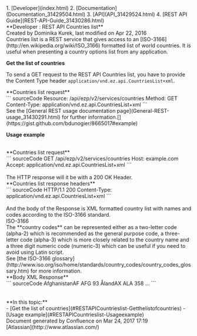 <div id="page">
<div id="main" class="aui-page-panel">
<div id="main-header">
<div id="breadcrumb-section">
1.  [Developer](index.html)
2.  [Documentation](Documentation_31429504.html)
3.  [API](API_31429524.html)
4.  [REST API Guide](REST-API-Guide_31430286.html)

</div>
**Developer : REST API Countries list**

</div>
<div id="content" class="view">
<div class="page-metadata">
Created by Dominika Kurek, last modified on Apr 22, 2016

</div>
<div id="main-content" class="wiki-content group">
<div class="contentLayout2">
<div class="columnLayout two-right-sidebar"
data-layout="two-right-sidebar">
<div class="cell normal" data-type="normal">
<div class="innerCell">
Countries list is a REST service that gives access to an [ISO-3166](http://en.wikipedia.org/wiki/ISO_3166) formatted list of world countries. It is useful when presenting a country options list from any application.

**Get the list of countries**

To send a GET request to the REST API Countries list, you have to provide the Content Type header `application/vnd.ez.api.CountriesList+xml`.

<div class="code panel pdl" style="border-width: 1px;">
<div class="codeHeader panelHeader pdl"
style="border-bottom-width: 1px;">
**Countries list request**

</div>
<div class="codeContent panelContent pdl">
``` sourceCode
Resource: /api/ezp/v2/services/countries
Method: GET
Content-Type: application/vnd.ez.api.CountriesList+xml
```

</div>
</div>
See the [General REST usage documentation page](General-REST-usage_31430291.html) for further information.[](https://gist.github.com/bdunogier/8665017#example)

**Usage example**

<div class="highlight highlight-http">
 

<div class="code panel pdl" style="border-width: 1px;">
<div class="codeHeader panelHeader pdl"
style="border-bottom-width: 1px;">
**Countries list request**

</div>
<div class="codeContent panelContent pdl">
``` sourceCode
GET /api/ezp/v2/services/countries 
Host: example.com 
Accept: application/vnd.ez.api.CountriesList+xml
```

</div>
</div>
 

</div>
<div class="highlight highlight-http">
The HTTP response will it be with a 200 OK Header.

<div class="code panel pdl" style="border-width: 1px;">
<div class="codeHeader panelHeader pdl"
style="border-bottom-width: 1px;">
**Countries list response headers**

</div>
<div class="codeContent panelContent pdl">
``` sourceCode
HTTP/1.1 200 
Content-Type: application/vnd.ez.api.CountriesList+xml
```

</div>
</div>
 

</div>
<div class="highlight highlight-xml">
And the body of the Response is XML formatted country list with names and codes according to the ISO-3166 standard. 

<div
class="confluence-information-macro confluence-information-macro-information">
ISO-3166

<div class="confluence-information-macro-body">
The **country codes** can be represented either as a two-letter code (alpha-2) which is recommended as the general purpose code, a three-letter code (alpha-3) which is more closely related to the country name and a three digit numeric code (numeric-3) which can be useful if you need to avoid using Latin script.

</div>
</div>
See [the ISO-3166 glossary](http://www.iso.org/iso/home/standards/country_codes/country_codes_glossary.htm) for more information.  

<div class="code panel pdl" style="border-width: 1px;">
<div class="codeHeader panelHeader pdl"
style="border-bottom-width: 1px;">
**Body XML Response**

</div>
<div class="codeContent panelContent pdl">
``` sourceCode
<CountriesList>
  <Country id="AF">
    <name>Afghanistan</name
    <alpha2>AF</alpha2>
    <alpha3>AFG</alpha3>
    <idc>93</idc>
  </Country>
  <Country id="AX">
    <name>Åland</name
    <alpha2>AX</alpha2>
    <alpha3>ALA</alpha3>
    <idc>358</idc>
  </Country>
  ...
</CountriesList>
```

</div>
</div>
 

</div>
 

</div>
</div>
<div class="cell aside" data-type="aside">
<div class="innerCell">
**In this topic:**

<div class="toc-macro rbtoc1490375989076">
-   [Get the list of countries](#RESTAPICountrieslist-Getthelistofcountries)
    -   [Usage example](#RESTAPICountrieslist-Usageexample)

</div>
</div>
</div>
</div>
</div>
</div>
</div>
</div>
<div id="footer" role="contentinfo">
<div class="section footer-body">
Document generated by Confluence on Mar 24, 2017 17:19

<div id="footer-logo">
[Atlassian](http://www.atlassian.com/)

</div>
</div>
</div>
</div>

